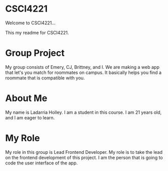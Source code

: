 # CSCI4221

Welcome to CSCI4221...

This my readme for CSCI4221.

# Group Project

My group consists of Emery, CJ, Brittney, and I. We are making a web app that let's you match for roommates on campus. It basically helps you find a roommate that is compatible with you.

# About Me

My name is Ladarria Holley. I am a student in this course. I am 21 years old, and I am eager to learn.

# My Role

My role in this group is Lead Frontend Developer. My role is to take the lead on the frontend development of this project. I am the person that is going to code the user interface of the app.
